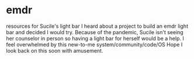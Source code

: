 # emdr
resources for Sucile's light bar
I heard about a project to build an emdr light bar and decided I would try.
Because of the pandemic, Sucile isn't seeing her counselor in person so having a light bar for herself would be a help.
I feel overwhelmed by this new-to-me system/community/code/OS
Hope I look back on this soon with amusement.
